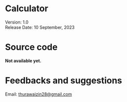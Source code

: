 # Calculator

Version: 1.0 <br>
Release Date: 10 September, 2023 <br>

# Source code
**Not available yet.**

# Feedbacks and suggestions

Email: thurawaizin28@gmail.com
